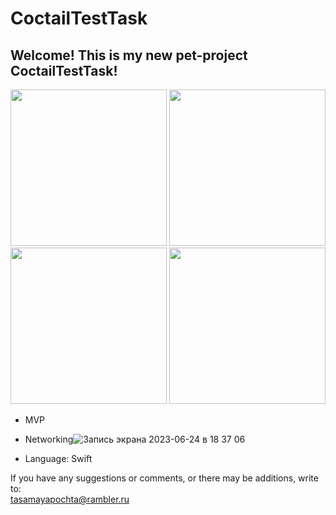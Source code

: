 # CoctailTestTask

## Welcome! This is my new pet-project CoctailTestTask!
<img src="https://github.com/TotSamiiAnatolii/CoctailTestTask/assets/95617906/c411c517-892b-4e19-8f64-14ca259270ce" width="250" /> <img src="https://github.com/TotSamiiAnatolii/CoctailTestTask/assets/95617906/cd0056bb-755e-41c7-a779-70d2cc64510f" width="250" /> <img src="https://github.com/TotSamiiAnatolii/CoctailTestTask/assets/95617906/df388d7e-8cff-4f4a-9f9b-8ec9eeb07639" width="250" /> <img src="https://github.com/TotSamiiAnatolii/CoctailTestTask/assets/95617906/31324269-002e-45b6-8439-b23bb74a048b" width="250" />




* MVP
* Networking![Запись экрана 2023-06-24 в 18 37 06](https://github.com/TotSamiiAnatolii/CoctailTestTask/assets/95617906/c411c517-892b-4e19-8f64-14ca259270ce)

* Language: Swift

If you have any suggestions or comments, or there may be additions, write to:  
tasamayapochta@rambler.ru
